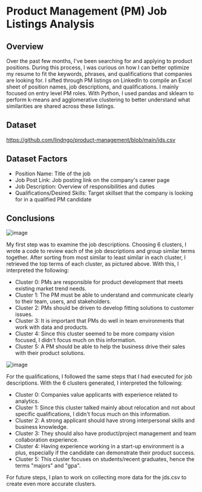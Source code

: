 # Product Management (PM) Job Listings Analysis

## Overview
Over the past few months, I've been searching for and applying to product positions. During this process, I was curious on how I can better optimize my resume to fit the keywords, phrases, and qualifications that companies are looking for. I sifted through PM listings on LinkedIn to compile an Excel sheet of position names, job descriptions, and qualifications. I mainly focused on entry level PM roles. With Python, I used pandas and sklearn to perform k-means and agglomerative clustering to better understand what similarities are shared across these listings. 

## Dataset
https://github.com/lindngo/product-management/blob/main/jds.csv

## Dataset Factors
- Position Name: Title of the job
- Job Post Link: Job posting link on the company's career page
- Job Description: Overview of responsibilities and duties
- Qualifications/Desired Skills: Target skillset that the company is looking for in a qualified PM candidate

## Conclusions

![image](https://user-images.githubusercontent.com/63205351/233500344-34dbe17e-fa9f-41d6-86cf-ddbdf3ebee4d.png)

My first step was to examine the job descriptions. Choosing 6 clusters, I wrote a code to review each of the job descriptions and group similar terms together. After sorting from most similar to least similar in each cluster, I retrieved the top terms of each cluster, as pictured above. With this, I interpreted the following:

- Cluster 0: PMs are responsible for product development that meets existing market trend needs.
- Cluster 1: The PM must be able to understand and communicate clearly to their team, users, and stakeholders.
- Cluster 2: PMs should be driven to develop fitting solutions to customer issues.
- Cluster 3: It is important that PMs do well in team environments that work with data and products.
- Cluster 4: Since this cluster seemed to be more company vision focused, I didn't focus much on this information.
- Cluster 5: A PM should be able to help the business drive their sales with their product solutions.

![image](https://user-images.githubusercontent.com/63205351/233500363-3bf8f102-d3da-4522-8a5f-4b54d3759f1a.png)

For the qualifications, I followed the same steps that I had executed for job descriptions. With the 6 clusters generated, I interpreted the following:
- Cluster 0: Companies value applicants with experience related to analytics.
- Cluster 1: Since this cluster talked mainly about relocation and not about specific qualifications, I didn't focus much on this information.
- Cluster 2: A strong applicant should have strong interpersonal skills and business knowledge.
- Cluster 3: They should also have product/project management and team collaboration experience.
- Cluster 4: Having experience working in a start-up environment is a plus, especially if the candidate can demonstrate their product success.
- Cluster 5: This cluster focuses on students/recent graduates, hence the terms "majors" and "gpa".

For future steps, I plan to work on collecting more data for the jds.csv to create even more accurate clusters.
